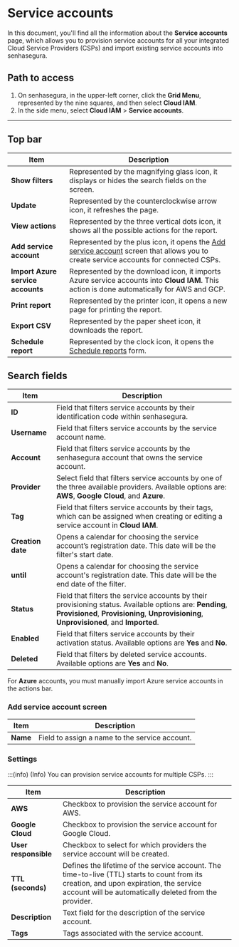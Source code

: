 # Service accounts

In this document, you'll find all the information about the **Service accounts** page, which allows you to provision service accounts for all your integrated Cloud Service Providers (CSPs) and import existing service accounts into senhasegura.

## Path to access

1. On senhasegura, in the upper-left corner, click the **Grid Menu**, represented by the nine squares, and then select **Cloud IAM**.
2. In the side menu, select **Cloud IAM** > **Service accounts**.

---

## Top bar

<!-- Fix anchors -->
| **Item** | **Description** |
| --- | --- |
| **Show filters** | Represented by the magnifying glass icon, it displays or hides the search fields on the screen. |
| **Update** | Represented by the counterclockwise arrow icon, it refreshes the page. |
| **View actions** | Represented by the three vertical dots icon, it shows all the possible actions for the report. |
| **Add service account** | Represented by the plus icon, it opens the [Add service account](#add-service-account-screen) screen that allows you to create service accounts for connected CSPs. |
| **Import Azure service accounts** | Represented by the download icon, it imports Azure service accounts into **Cloud IAM**. This action is done automatically for AWS and GCP. |
| **Print report** | Represented by the printer icon, it opens a new page for printing the report. |
| **Export CSV** | Represented by the paper sheet icon, it downloads the report. |
| **Schedule report** | Represented by the clock icon, it opens the [Schedule reports](https://docs.senhasegura.io/v3-31/docs/en/general-information-how-to-issue-download-and-schedule-device-reports#scheduling-reports) form. |

## Search fields

| **Item** | **Description** |
| --- | --- |
| **ID** | Field that filters service accounts by their identification code within senhasegura. |
| **Username** | Field that filters service accounts by the service account name. |
| **Account** | Field that filters service accounts by the senhasegura account that owns the service account. |
| **Provider** | Select field that filters service accounts by one of the three available providers. Available options are: **AWS**, **Google Cloud**, and **Azure**. |
| **Tag** | Field that filters service accounts by their tags, which can be assigned when creating or editing a service account in **Cloud IAM**. |
| **Creation date** | Opens a calendar for choosing the service account’s registration date. This date will be the filter's start date. |
| **until** | Opens a calendar for choosing the service account's registration date. This date will be the end date of the filter. |
| **Status** | Field that filters the service accounts by their provisioning status. Available options are: **Pending**, **Provisioned**, **Provisioning**, **Unprovisioning**, **Unprovisioned**, and **Imported**. |
| **Enabled** | Field that filters service accounts by their activation status. Available options are **Yes** and **No**. |
| **Deleted** | Field that filters by deleted service accounts. Available options are **Yes** and **No**. |

For **Azure** accounts, you must manually import Azure service accounts in the actions bar.

### Add service account screen

| **Item** | **Description** |
| --- | --- |
| **Name** | Field to assign a name to the service account. |

### Settings

<!-- Fix callout -->
:::(info) (Info)
You can provision service accounts for multiple CSPs.
:::

| **Item** | **Description** |
| --- | --- |
| **AWS** | Checkbox to provision the service account for AWS. |
| **Google Cloud** | Checkbox to provision the service account for Google Cloud. |
| **User responsible** | Checkbox to select for which providers the service account will be created. |
| **TTL (seconds)** | Defines the lifetime of the service account. The time-to-live (TTL) starts to count from its creation, and upon expiration, the service account will be automatically deleted from the provider. |
| **Description** | Text field for the description of the service account. |
| **Tags** | Tags associated with the service account. |
